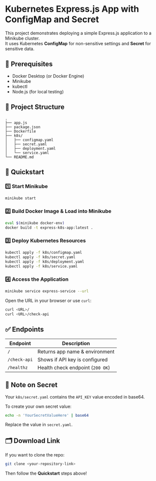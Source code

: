 
# Kubernetes Express.js App with ConfigMap and Secret

This project demonstrates deploying a simple Express.js application to a Minikube cluster.  
It uses Kubernetes **ConfigMap** for non-sensitive settings and **Secret** for sensitive data.

## 📝 Prerequisites

- Docker Desktop (or Docker Engine)
- Minikube
- kubectl
- Node.js (for local testing)

## 📁 Project Structure

```
.
├── app.js
├── package.json
├── Dockerfile
├── k8s/
│   ├── configmap.yaml
│   ├── secret.yaml
│   ├── deployment.yaml
│   └── service.yaml
└── README.md
```

## 🚀 Quickstart

### 1️⃣ Start Minikube

```bash
minikube start
```

### 2️⃣ Build Docker Image & Load into Minikube

```bash
eval $(minikube docker-env)
docker build -t express-k8s-app:latest .
```

### 3️⃣ Deploy Kubernetes Resources

```bash
kubectl apply -f k8s/configmap.yaml
kubectl apply -f k8s/secret.yaml
kubectl apply -f k8s/deployment.yaml
kubectl apply -f k8s/service.yaml
```

### 4️⃣ Access the Application

```bash
minikube service express-service --url
```

Open the URL in your browser or use `curl`:

```bash
curl <URL>/
curl <URL>/check-api
```

## ✅ Endpoints

| Endpoint     | Description                        |
| ------------ | ----------------------------------|
| `/`          | Returns app name & environment     |
| `/check-api` | Shows if API key is configured     |
| `/healthz`   | Health check endpoint (`200 OK`)   |

## 🔑 Note on Secret

Your `k8s/secret.yaml` contains the `API_KEY` value encoded in base64.

To create your own secret value:

```bash
echo -n 'YourSecretValueHere' | base64
```

Replace the value in `secret.yaml`.

## 🗂 Download Link

If you want to clone the repo:

```bash
git clone <your-repository-link>
```

Then follow the **Quickstart** steps above!
